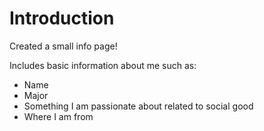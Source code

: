 # Introduction
Created a small info page!

Includes basic information about me such as:
* Name
* Major
* Something I am passionate about related to social good
* Where I am from
